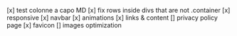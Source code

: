 [x] test colonne a capo MD
[x] fix rows inside divs that are not .container
[x] responsive
[x] navbar
[x] animations
[x] links & content
[] privacy policy page
[x] favicon
[] images optimization
